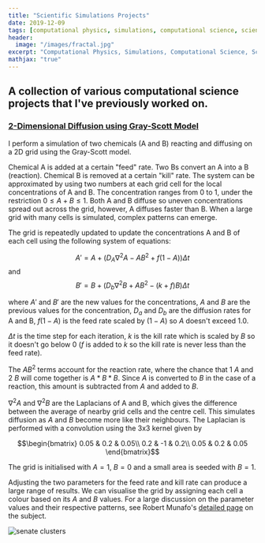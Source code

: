 ```yaml
---
title: "Scientific Simulations Projects"
date: 2019-12-09
tags: [computational physics, simulations, computational science, scientific computing]
header:
  image: "/images/fractal.jpg"
excerpt: "Computational Physics, Simulations, Computational Science, Scientific Computing"
mathjax: "true"
---
```



## A collection of various computational science projects that I've previously worked on.

### [2-Dimensional Diffusion using Gray-Scott Model](https://nbviewer.jupyter.org/github/moe9195/Diffusion/blob/master/2D_diffusion.ipynb)

I perform a simulation of two chemicals (A and B) reacting and diffusing on a 2D grid using the Gray-Scott model.

Chemical A is added at a certain "feed" rate. Two Bs convert an A into a B (reaction). Chemical B is removed at a certain "kill" rate. The system can be approximated by using two numbers at each grid cell for the local concentrations of A and B. The concentration ranges from 0 to 1, under the restriction $0 \leq A+B \leq 1$. Both A and B diffuse so uneven concentrations spread out across the grid, however, A diffuses faster than B. When a large grid with many cells is simulated, complex patterns can emerge.
 
The grid is repeatedly updated to update the concentrations A and B of each cell using the following system of equations:

$$A' = A + (D_{A}\nabla^{2}A - AB^{2} + f(1-A))\Delta t$$
and
$$B' = B + (D_{b}\nabla^{2}B + AB^{2} - (k+f)B)\Delta t$$

where $A'$ and $B'$ are the new values for the concentrations, $A$ and $B$ are the previous values for the concentration, $D_{a}$ and $D_{b}$ are the diffusion rates for A and B, $f(1-A)$ is the feed rate scaled by $(1-A)$ so $A$ doesn't exceed 1.0.

$\Delta t$ is the time step for each iteration, $k$ is the kill rate which is scaled by $B$ so it doesn't go below 0 ($f$ is added to $k$ so the kill rate is never less than the feed rate).

The $AB^{2}$ terms account for the reaction rate, where the chance that 1 $A$ and 2 $B$ will come together is $A*B*B$. Since $A$ is converted to $B$ in the case of a reaction, this amount is subtracted from $A$ and added to $B$.

$\nabla^{2}A$ and $\nabla^{2}B$ are the Laplacians of A and B, which gives the difference between the average of nearby grid cells and the centre cell. This simulates diffusion as $A$ and $B$ become more like their neighbours. The Laplacian is performed with a convolution using the 3x3 kernel given by

$$\begin{bmatrix}
0.05 & 0.2 & 0.05\\ 
0.2 & -1 & 0.2\\ 
0.05 & 0.2 & 0.05
\end{bmatrix}$$

The grid is initialised with $A = 1$, $B = 0$ and a small area is seeded with $B = 1$.

Adjusting the two parameters for the feed rate and kill rate can produce a large range of results. We can visualise the grid by assigning each cell a colour based on its $A$ and $B$ values. For a large discussion on the parameter values and their respective patterns, see Robert Munafo's [detailed page](http://mrob.com/pub/comp/xmorphia/pearson-classes.html) on the subject.



 <img src="{{ site.url }}{{ site.baseurl }}/images/senate_clusters.jpg" alt="senate clusters">



